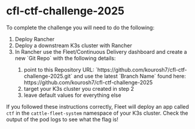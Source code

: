 # cfl-ctf-challenge-2025

To complete the challenge you will need to do the following:

<ol>
  <li>Deploy Rancher</li>
  <li>Deploy a downstream K3s cluster with Rancher</li>
  <li>In Rancher use the Fleet/Continuous Delivery dashboard and create a new `Git Repo` with the following details:</li>
    <ol>
      <li>point to this Repository URL: `https://github.com/kourosh7/cfl-ctf-challenge-2025.git` and use the latest `Branch Name` found here: https://github.com/kourosh7/cfl-ctf-challenge-2025</li>
      <li>target your K3s cluster you created in step 2</li>
      <li>leave default values for everything else</li>
    </ol>
</ol>

If you followed these instructions correctly, Fleet will deploy an app called `ctf` in the `cattle-fleet-system` namespace of your K3s cluster. Check the output of the pod logs to see what the flag is!
